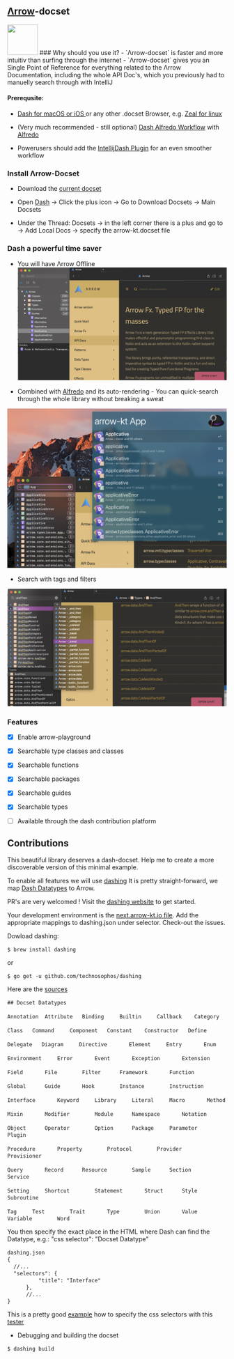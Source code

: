 ## [Λrrow](https://next.arrow-kt.io/docs/)-docset
<img height="70" src="https://avatars2.githubusercontent.com/u/29458023?v=4&amp;s=200" width="70">
### Why should you use it?
- `Λrrow-docset` is faster and more intuitiv than surfing through the internet
- `Λrrow-docset` gives you an Single Point of Reference for everything related to the Λrrow Documentation, including the whole API Doc's, which you previously had to manuelly search through with IntelliJ

#### Prerequsite:
- [Dash for macOS or iOS ](https://kapeli.com/dash) or any other .docset Browser, e.g. [Zeal for linux](https://zealdocs.org)

- (Very much recommended - still optional) [Dash Alfredo Workflow](https://github.com/Kapeli/Dash-Alfred-Workflow) with [Alfredo](https://www.alfredapp.com)

- Powerusers should add the [IntellijDash Plugin](https://github.com/gdelmas/IntelliJDashPlugin) for an even smoother workflow 

### Install Λrrow-Docset

- Download the [current docset](https://github.com/i-walker/Arrow-Docset/releases)
- Open [Dash](https://kapeli.com/dash) -> Click the plus icon -> Go to Download Docsets 
-> Main Docsets 

- Under the Thread: Docsets -> in the left corner there is a plus and go to -> Add Local Docs -> specify the arrow-kt.docset file

### Dash a powerful time saver
- You will have Λrrow Offline 
![minimal](Screenshot%202019-04-21%20at%2021.49.08.png)

- Combined with [Alfredo](https://github.com/Kapeli/Dash-Alfred-Workflow) and its auto-rendering - You can quick-search through the whole library without breaking a sweat

![Arrow example](Screenshot%202019-04-21%20at%2021.51.02.png)

- Search with tags and filters

![Haskell example](Screenshot%202019-04-21%20at%2021.34.08.png)

### Features

- [X] Enable arrow-playground
- [X] Searchable type classes and classes
- [X] Searchable functions
- [X] Searchable packages
- [X] Searchable guides
- [X] Searchable types 
- [ ] Available through the dash contribution platform 


## Contributions

This beautiful library deserves a dash-docset. 
Help me to create a more discoverable version of this minimal example. 

To enable all features we will use [dashing](https://github.com/technosophos/dashing)
It is pretty straight-forward, we map [Dash Datatypes](https://kapeli.com/docsets#supportedentrytypes)
to Arrow. 

PR's are very welcomed ! 
Visit the [dashing website](https://github.com/technosophos/dashing) to get started.

Your development environment is the [next.arrow-kt.io file](https://github.com/i-walker/Arrow-Docset/tree/master/next.arrow-kt.io). 
Add the appropriate mappings to dashing.json under selector. Check-out the issues.

Dowload dashing:
```
$ brew install dashing
```
or 
```
$ go get -u github.com/technosophos/dashing
```
Here are the [sources](https://github.com/technosophos/dashing/releases)

```
## Docset Datatypes

Annotation  Attribute   Binding     Builtin     Callback    Category
    
Class   Command     Component   Constant    Constructor   Define   
 
Delegate   Diagram     Directive       Element     Entry       Enum 

Environment     Error       Event       Exception       Extension  

Field       File        Filter      Framework       Function     

Global      Guide       Hook        Instance        Instruction     

Interface       Keyword     Library     Literal     Macro       Method

Mixin       Modifier        Module      Namespace       Notation 

Object      Operator        Option      Package     Parameter       Plugin

Procedure       Property        Protocol        Provider     Provisioner

Query       Record      Resource        Sample      Section     Service  
   
Setting     Shortcut        Statement       Struct      Style         Subroutine 

Tag     Test        Trait       Type        Union       Value       Variable        Word

```

You then specify the exact place in the HTML where Dash can find the Datatype, e.g.:
"css selector": "Docset Datatype"

```
dashing.json
{
  //...
  "selectors": {
          "title": "Interface"
      },
      //...
}
```
This is a pretty good [example](https://www.awesome-testing.com/2017/05/how-to-find-test-cssselector-using.html) how to specify the css selectors with this [tester](https://www.w3schools.com/cssref/trysel.asp)

- Debugging and building the docset

```bash
$ dashing build
```